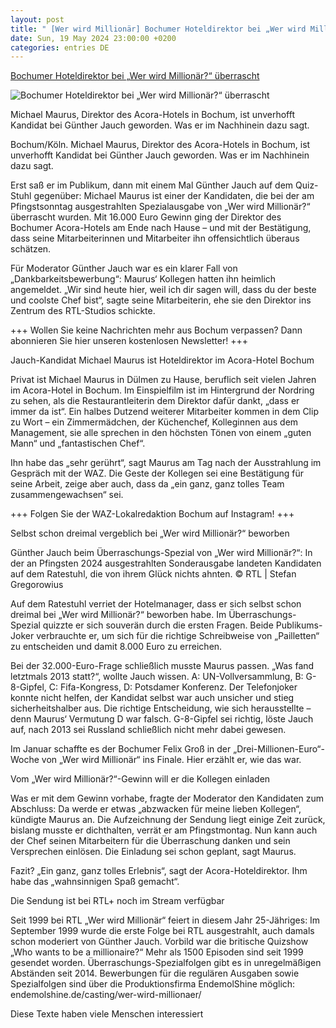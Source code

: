 ```yaml
---
layout: post
title: " [Wer wird Millionär] Bochumer Hoteldirektor bei „Wer wird Millionär?“ überrascht"
date: Sun, 19 May 2024 23:00:00 +0200
categories: entries DE
---
```

[Bochumer Hoteldirektor bei „Wer wird Millionär?“ überrascht](https://www.waz.de/staedte/bochum/article242380168/Bochumer-Hoteldirektor-bei-Wer-wird-Millionaer-ueberrascht.html)

![Bochumer Hoteldirektor bei „Wer wird Millionär?“ überrascht](https://img.sparknews.funkemedien.de/242380166/242380166_1716202094_v16_9_1600.jpeg)

Michael Maurus, Direktor des Acora-Hotels in Bochum, ist unverhofft Kandidat bei Günther Jauch geworden. Was er im Nachhinein dazu sagt.

Bochum/Köln. Michael Maurus, Direktor des Acora-Hotels in Bochum, ist unverhofft Kandidat bei Günther Jauch geworden. Was er im Nachhinein dazu sagt.

Erst saß er im Publikum, dann mit einem Mal Günther Jauch auf dem Quiz-Stuhl gegenüber: Michael Maurus ist einer der Kandidaten, die bei der am Pfingstsonntag ausgestrahlten Spezialausgabe von „Wer wird Millionär?“ überrascht wurden. Mit 16.000 Euro Gewinn ging der Direktor des Bochumer Acora-Hotels am Ende nach Hause – und mit der Bestätigung, dass seine Mitarbeiterinnen und Mitarbeiter ihn offensichtlich überaus schätzen.

Für Moderator Günther Jauch war es ein klarer Fall von „Dankbarkeitsbewerbung“: Maurus‘ Kollegen hatten ihn heimlich angemeldet. „Wir sind heute hier, weil ich dir sagen will, dass du der beste und coolste Chef bist“, sagte seine Mitarbeiterin, ehe sie den Direktor ins Zentrum des RTL-Studios schickte.

+++ Wollen Sie keine Nachrichten mehr aus Bochum verpassen? Dann abonnieren Sie hier unseren kostenlosen Newsletter! +++

Jauch-Kandidat Michael Maurus ist Hoteldirektor im Acora-Hotel Bochum

Privat ist Michael Maurus in Dülmen zu Hause, beruflich seit vielen Jahren im Acora-Hotel in Bochum. Im Einspielfilm ist im Hintergrund der Nordring zu sehen, als die Restaurantleiterin dem Direktor dafür dankt, „dass er immer da ist“. Ein halbes Dutzend weiterer Mitarbeiter kommen in dem Clip zu Wort – ein Zimmermädchen, der Küchenchef, Kolleginnen aus dem Management, sie alle sprechen in den höchsten Tönen von einem „guten Mann“ und „fantastischen Chef“.

Ihn habe das „sehr gerührt“, sagt Maurus am Tag nach der Ausstrahlung im Gespräch mit der WAZ. Die Geste der Kollegen sei eine Bestätigung für seine Arbeit, zeige aber auch, dass da „ein ganz, ganz tolles Team zusammengewachsen“ sei.

+++ Folgen Sie der WAZ-Lokalredaktion Bochum auf Instagram! +++

Selbst schon dreimal vergeblich bei „Wer wird Millionär?“ beworben

Günther Jauch beim Überraschungs-Spezial von „Wer wird Millionär?“: In der an Pfingsten 2024 ausgestrahlten Sonderausgabe landeten Kandidaten auf dem Ratestuhl, die von ihrem Glück nichts ahnten. © RTL | Stefan Gregorowius

Auf dem Ratestuhl verriet der Hotelmanager, dass er sich selbst schon dreimal bei „Wer wird Millionär?“ beworben habe. Im Überraschungs-Spezial quizzte er sich souverän durch die ersten Fragen. Beide Publikums-Joker verbrauchte er, um sich für die richtige Schreibweise von „Pailletten“ zu entscheiden und damit 8.000 Euro zu erreichen.

Bei der 32.000-Euro-Frage schließlich musste Maurus passen. „Was fand letztmals 2013 statt?“, wollte Jauch wissen. A: UN-Vollversammlung, B: G-8-Gipfel, C: Fifa-Kongress, D: Potsdamer Konferenz. Der Telefonjoker konnte nicht helfen, der Kandidat selbst war auch unsicher und stieg sicherheitshalber aus. Die richtige Entscheidung, wie sich herausstellte – denn Maurus‘ Vermutung D war falsch. G-8-Gipfel sei richtig, löste Jauch auf, nach 2013 sei Russland schließlich nicht mehr dabei gewesen.

Im Januar schaffte es der Bochumer Felix Groß in der „Drei-Millionen-Euro“-Woche von „Wer wird Millionär“ ins Finale. Hier erzählt er, wie das war.

Vom „Wer wird Millionär?“-Gewinn will er die Kollegen einladen

Was er mit dem Gewinn vorhabe, fragte der Moderator den Kandidaten zum Abschluss: Da werde er etwas „abzwacken für meine lieben Kollegen“, kündigte Maurus an. Die Aufzeichnung der Sendung liegt einige Zeit zurück, bislang musste er dichthalten, verrät er am Pfingstmontag. Nun kann auch der Chef seinen Mitarbeitern für die Überraschung danken und sein Versprechen einlösen. Die Einladung sei schon geplant, sagt Maurus.

Fazit? „Ein ganz, ganz tolles Erlebnis“, sagt der Acora-Hoteldirektor. Ihm habe das „wahnsinnigen Spaß gemacht“.

Die Sendung ist bei RTL+ noch im Stream verfügbar

Seit 1999 bei RTL „Wer wird Millionär“ feiert in diesem Jahr 25-Jähriges: Im September 1999 wurde die erste Folge bei RTL ausgestrahlt, auch damals schon moderiert von Günther Jauch. Vorbild war die britische Quizshow „Who wants to be a millionaire?“ Mehr als 1500 Episoden sind seit 1999 gesendet worden. Überraschungs-Spezialfolgen gibt es in unregelmäßigen Abständen seit 2014. Bewerbungen für die regulären Ausgaben sowie Spezialfolgen sind über die Produktionsfirma EndemolShine möglich: endemolshine.de/casting/wer-wird-millionaer/

Diese Texte haben viele Menschen interessiert

